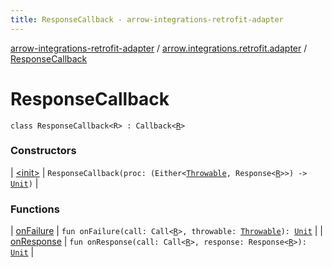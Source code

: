 ```yaml
---
title: ResponseCallback - arrow-integrations-retrofit-adapter
---
```


[arrow-integrations-retrofit-adapter](../../index.html) / [arrow.integrations.retrofit.adapter](../index.html) / [ResponseCallback](./index.html)

# ResponseCallback

`class ResponseCallback<R> : Callback<`[`R`](index.html#R)`>`

### Constructors

| [&lt;init&gt;](-init-.html) | `ResponseCallback(proc: (Either<`[`Throwable`](https://kotlinlang.org/api/latest/jvm/stdlib/kotlin/-throwable/index.html)`, Response<`[`R`](index.html#R)`>>) -> `[`Unit`](https://kotlinlang.org/api/latest/jvm/stdlib/kotlin/-unit/index.html)`)` |

### Functions

| [onFailure](on-failure.html) | `fun onFailure(call: Call<`[`R`](index.html#R)`>, throwable: `[`Throwable`](https://kotlinlang.org/api/latest/jvm/stdlib/kotlin/-throwable/index.html)`): `[`Unit`](https://kotlinlang.org/api/latest/jvm/stdlib/kotlin/-unit/index.html) |
| [onResponse](on-response.html) | `fun onResponse(call: Call<`[`R`](index.html#R)`>, response: Response<`[`R`](index.html#R)`>): `[`Unit`](https://kotlinlang.org/api/latest/jvm/stdlib/kotlin/-unit/index.html) |

